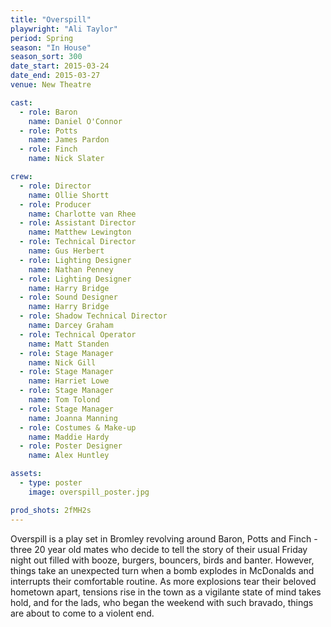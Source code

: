 ```yaml
---
title: "Overspill"
playwright: "Ali Taylor"
period: Spring
season: "In House"
season_sort: 300
date_start: 2015-03-24
date_end: 2015-03-27
venue: New Theatre

cast:
  - role: Baron
    name: Daniel O'Connor
  - role: Potts
    name: James Pardon
  - role: Finch
    name: Nick Slater

crew:
  - role: Director
    name: Ollie Shortt
  - role: Producer
    name: Charlotte van Rhee
  - role: Assistant Director
    name: Matthew Lewington
  - role: Technical Director
    name: Gus Herbert
  - role: Lighting Designer
    name: Nathan Penney
  - role: Lighting Designer
    name: Harry Bridge
  - role: Sound Designer
    name: Harry Bridge
  - role: Shadow Technical Director
    name: Darcey Graham
  - role: Technical Operator
    name: Matt Standen
  - role: Stage Manager
    name: Nick Gill
  - role: Stage Manager
    name: Harriet Lowe
  - role: Stage Manager
    name: Tom Tolond
  - role: Stage Manager
    name: Joanna Manning
  - role: Costumes & Make-up
    name: Maddie Hardy
  - role: Poster Designer
    name: Alex Huntley

assets:
  - type: poster
    image: overspill_poster.jpg

prod_shots: 2fMH2s
---
```


Overspill is a play set in Bromley revolving around Baron, Potts and Finch - three 20 year old mates who decide to tell the story of their usual Friday night out filled with booze, burgers, bouncers, birds and banter. However, things take an unexpected turn when a bomb explodes in McDonalds and interrupts their comfortable routine. As more explosions tear their beloved hometown apart, tensions rise in the town as a vigilante state of mind takes hold, and for the lads, who began the weekend with such bravado, things are about to come to a violent end.
